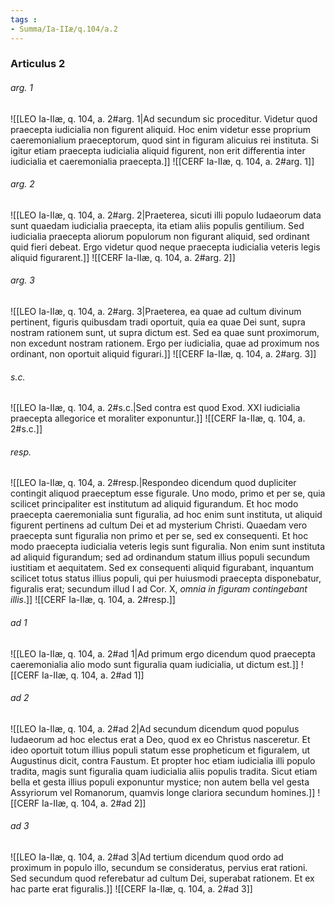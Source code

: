 ```yaml
---
tags : 
- Summa/Ia-IIæ/q.104/a.2
---
```


### Articulus 2

###### arg. 1
![[LEO Ia-IIæ, q. 104, a. 2#arg. 1|Ad secundum sic proceditur. Videtur quod praecepta iudicialia non figurent aliquid. Hoc enim videtur esse proprium caeremonialium praeceptorum, quod sint in figuram alicuius rei instituta. Si igitur etiam praecepta iudicialia aliquid figurent, non erit differentia inter iudicialia et caeremonialia praecepta.]]
![[CERF Ia-IIæ, q. 104, a. 2#arg. 1]]

###### arg. 2
![[LEO Ia-IIæ, q. 104, a. 2#arg. 2|Praeterea, sicuti illi populo Iudaeorum data sunt quaedam iudicialia praecepta, ita etiam aliis populis gentilium. Sed iudicialia praecepta aliorum populorum non figurant aliquid, sed ordinant quid fieri debeat. Ergo videtur quod neque praecepta iudicialia veteris legis aliquid figurarent.]]
![[CERF Ia-IIæ, q. 104, a. 2#arg. 2]]

###### arg. 3
![[LEO Ia-IIæ, q. 104, a. 2#arg. 3|Praeterea, ea quae ad cultum divinum pertinent, figuris quibusdam tradi oportuit, quia ea quae Dei sunt, supra nostram rationem sunt, ut supra dictum est. Sed ea quae sunt proximorum, non excedunt nostram rationem. Ergo per iudicialia, quae ad proximum nos ordinant, non oportuit aliquid figurari.]]
![[CERF Ia-IIæ, q. 104, a. 2#arg. 3]]

###### s.c.
![[LEO Ia-IIæ, q. 104, a. 2#s.c.|Sed contra est quod Exod. XXI iudicialia praecepta allegorice et moraliter exponuntur.]]
![[CERF Ia-IIæ, q. 104, a. 2#s.c.]]

###### resp.
![[LEO Ia-IIæ, q. 104, a. 2#resp.|Respondeo dicendum quod dupliciter contingit aliquod praeceptum esse figurale. Uno modo, primo et per se, quia scilicet principaliter est institutum ad aliquid figurandum. Et hoc modo praecepta caeremonialia sunt figuralia, ad hoc enim sunt instituta, ut aliquid figurent pertinens ad cultum Dei et ad mysterium Christi. Quaedam vero praecepta sunt figuralia non primo et per se, sed ex consequenti. Et hoc modo praecepta iudicialia veteris legis sunt figuralia. Non enim sunt instituta ad aliquid figurandum; sed ad ordinandum statum illius populi secundum iustitiam et aequitatem. Sed ex consequenti aliquid figurabant, inquantum scilicet totus status illius populi, qui per huiusmodi praecepta disponebatur, figuralis erat; secundum illud I ad Cor. X, *omnia in figuram contingebant illis*.]]
![[CERF Ia-IIæ, q. 104, a. 2#resp.]]

###### ad 1
![[LEO Ia-IIæ, q. 104, a. 2#ad 1|Ad primum ergo dicendum quod praecepta caeremonialia alio modo sunt figuralia quam iudicialia, ut dictum est.]]
![[CERF Ia-IIæ, q. 104, a. 2#ad 1]]

###### ad 2
![[LEO Ia-IIæ, q. 104, a. 2#ad 2|Ad secundum dicendum quod populus Iudaeorum ad hoc electus erat a Deo, quod ex eo Christus nasceretur. Et ideo oportuit totum illius populi statum esse propheticum et figuralem, ut Augustinus dicit, contra Faustum. Et propter hoc etiam iudicialia illi populo tradita, magis sunt figuralia quam iudicialia aliis populis tradita. Sicut etiam bella et gesta illius populi exponuntur mystice; non autem bella vel gesta Assyriorum vel Romanorum, quamvis longe clariora secundum homines.]]
![[CERF Ia-IIæ, q. 104, a. 2#ad 2]]

###### ad 3
![[LEO Ia-IIæ, q. 104, a. 2#ad 3|Ad tertium dicendum quod ordo ad proximum in populo illo, secundum se consideratus, pervius erat rationi. Sed secundum quod referebatur ad cultum Dei, superabat rationem. Et ex hac parte erat figuralis.]]
![[CERF Ia-IIæ, q. 104, a. 2#ad 3]]

